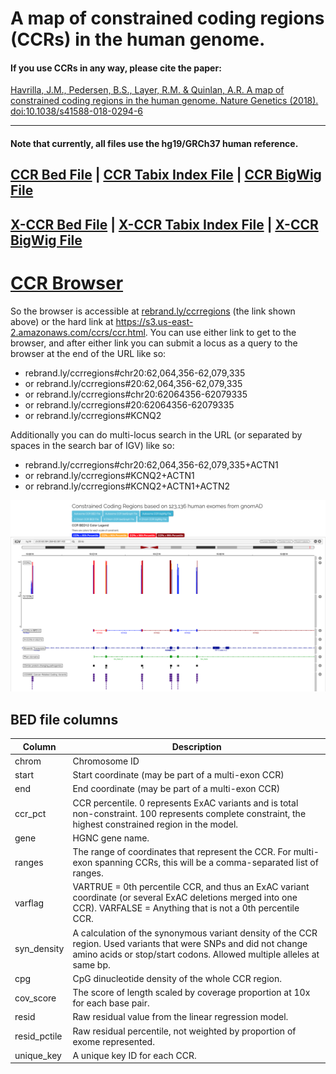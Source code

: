 # A map of constrained coding regions (CCRs) in the human genome.

#### If you use CCRs in any way, please cite the paper:

[Havrilla, J.M., Pedersen, B.S., Layer, R.M. & Quinlan, A.R. A map of constrained coding regions in the human genome. Nature Genetics (2018). doi:10.1038/s41588-018-0294-6](https://www.nature.com/articles/s41588-018-0294-6)

----------

#### Note that currently, all files use the hg19/GRCh37 human reference.

## [CCR Bed File](https://s3.us-east-2.amazonaws.com/ccrs/ccrs/ccrs.autosomes.v2.20180420.bed.gz "CCR Bed File") | [CCR Tabix Index File](https://s3.us-east-2.amazonaws.com/ccrs/ccrs/ccrs.autosomes.v2.20180420.bed.gz.tbi "CCR Tabix Index File") | [CCR BigWig File](https://s3.us-east-2.amazonaws.com/ccrs/ccrs/ccrs.autosomes.v2.20180420.bw "CCR BigWig File") ##
## [X-CCR Bed File](https://s3.us-east-2.amazonaws.com/ccrs/ccrs/ccrs.xchrom.v2.20180420.bed.gz "CCR Bed File") | [X-CCR Tabix Index File](https://s3.us-east-2.amazonaws.com/ccrs/ccrs/ccrs.xchrom.v2.20180420.bed.gz.tbi "CCR Tabix Index File") | [X-CCR BigWig File](https://s3.us-east-2.amazonaws.com/ccrs/ccrs/ccrs.xchrom.v2.20180420.bw "CCR BigWig File") ##

# [CCR Browser](https://rebrand.ly/ccrregions "CCR Browser")

So the browser is accessible at [rebrand.ly/ccrregions](https://rebrand.ly/ccrregions) (the link shown above) or the hard link at https://s3.us-east-2.amazonaws.com/ccrs/ccr.html.  You can use either link to get to the browser, and after either link you can submit a locus as a query to the browser at the end of the URL like so:
* rebrand.ly/ccrregions#chr20:62,064,356-62,079,335
* or rebrand.ly/ccrregions#20:62,064,356-62,079,335 
* or rebrand.ly/ccrregions#chr20:62064356-62079335 
* or rebrand.ly/ccrregions#20:62064356-62079335
* or rebrand.ly/ccrregions#KCNQ2 

Additionally you can do multi-locus search in the URL (or separated by spaces in the search bar of IGV) like so:
* rebrand.ly/ccrregions#chr20:62,064,356-62,079,335+ACTN1
* or rebrand.ly/ccrregions#KCNQ2+ACTN1
* or rebrand.ly/ccrregions#KCNQ2+ACTN1+ACTN2

![Browser Screenshot](images/browserscreenshot.png "Browser Screenshot")

## BED file columns
Column              | Description |
--------            | ----------- |
chrom               | Chromosome ID  
start               | Start coordinate (may be part of a multi-exon CCR)
end                 | End coordinate (may be part of a multi-exon CCR)
ccr_pct             | CCR percentile.  0 represents ExAC variants and is total non-constraint.  100 represents complete constraint, the highest constrained region in the model. 
gene                | HGNC gene name.
ranges              | The range of coordinates that represent the CCR.  For multi-exon spanning CCRs, this will be a comma-separated list of ranges.
varflag             | VARTRUE = 0th percentile CCR, and thus an ExAC variant coordinate (or several ExAC deletions merged into one CCR).  VARFALSE = Anything that is not a 0th percentile CCR. 
syn_density         | A calculation of the synonymous variant density of the CCR region.  Used variants that were SNPs and did not change amino acids or stop/start codons.  Allowed multiple alleles at same bp.
cpg                 | CpG dinucleotide density of the whole CCR region. 
cov_score           | The score of length scaled by coverage proportion at 10x for each base pair.  
resid               | Raw residual value from the linear regression model. 
resid_pctile        | Raw residual percentile, not weighted by proportion of exome represented.
unique_key          | A unique key ID for each CCR.
